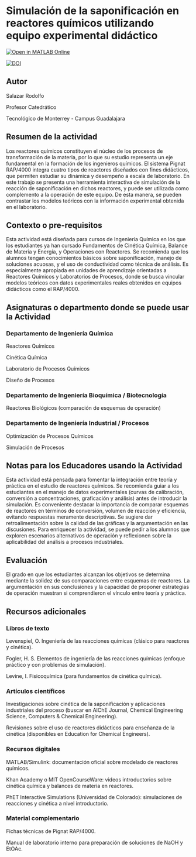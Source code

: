 # Simulación de la saponificación en reactores químicos utilizando equipo experimental didáctico

[![Open in MATLAB Online](https://www.mathworks.com/images/responsive/global/open-in-matlab-online.svg)](https://matlab.mathworks.com/open/github/v1?repo=luftmann-tec/R4000&file=PignatRAP4000)
<!-- Agrega el icono de "File Exchange" al README si este repositorio también aparece en File Exchange mediante la función "Connect to GitHub" -->
<!-- Agrega el icono de "Abrir en MATLAB Online" al README para abrir un archivo específico en MATLAB Online -->
[![DOI](https://zenodo.org/badge/1052376075.svg)](https://doi.org/10.5281/zenodo.17095826)

## Autor
Salazar Rodolfo

Profesor Catedrático

Tecnológico de Monterrey - Campus Guadalajara

## Resumen de la actividad
Los reactores químicos constituyen el núcleo de los procesos de transformación de la materia, por lo que su estudio representa un eje fundamental en la formación de los ingenieros químicos. El sistema Pignat RAP/4000 integra cuatro tipos de reactores diseñados con fines didácticos, que permiten estudiar su dinámica y desempeño a escala de laboratorio. En este trabajo se presenta una herramienta interactiva de simulación de la reacción de saponificación en dichos reactores, y puede ser utilizada como complemento a la operación de este equipo. De esta manera, se pueden contrastar los modelos teóricos con la información experimental obtenida en el laboratorio.

## Contexto o pre-requisitos
Esta actividad está diseñada para cursos de Ingeniería Química en los que los estudiantes ya han cursado Fundamentos de Cinética Química, Balance de Materia y Energía, y Operaciones con Reactores. Se recomienda que los alumnos tengan conocimientos básicos sobre saponificación, manejo de soluciones acuosas, y el uso de conductividad como técnica de análisis. Es especialmente apropiada en unidades de aprendizaje orientadas a Reactores Químicos y Laboratorios de Procesos, donde se busca vincular modelos teóricos con datos experimentales reales obtenidos en equipos didácticos como el RAP/4000.
## Asignaturas o departmento donde se puede usar la Actividad
### Departamento de Ingeniería Química

Reactores Químicos

Cinética Química

Laboratorio de Procesos Químicos

Diseño de Procesos

### Departamento de Ingeniería Bioquímica / Biotecnología

Reactores Biológicos (comparación de esquemas de operación)

### Departamento de Ingeniería Industrial / Procesos

Optimización de Procesos Químicos

Simulación de Procesos

## Notas para los Educadores usando la Actividad
Esta actividad está pensada para fomentar la integración entre teoría y práctica en el estudio de reactores químicos. Se recomienda guiar a los estudiantes en el manejo de datos experimentales (curvas de calibración, conversión a concentraciones, graficación y análisis) antes de introducir la simulación. Es conveniente destacar la importancia de comparar esquemas de reactores en términos de conversión, volumen de reacción y eficiencia, evitando respuestas meramente descriptivas. Se sugiere dar retroalimentación sobre la calidad de las gráficas y la argumentación en las discusiones. Para enriquecer la actividad, se puede pedir a los alumnos que exploren escenarios alternativos de operación y reflexionen sobre la aplicabilidad del análisis a procesos industriales.
## Evaluación
El grado en que los estudiantes alcanzan los objetivos se determina mediante la solidez de sus comparaciones entre esquemas de reactores. La argumentación en sus conclusiones y la capacidad de proponer estrategias de operación muestran si comprendieron el vínculo entre teoría y práctica.

## Recursos adicionales
### Libros de texto

Levenspiel, O. Ingeniería de las reacciones químicas (clásico para reactores y cinética).

Fogler, H. S. Elementos de ingeniería de las reacciones químicas (enfoque práctico y con problemas de simulación).

Levine, I. Fisicoquímica (para fundamentos de cinética química).

### Artículos científicos

Investigaciones sobre cinética de la saponificación y aplicaciones industriales del proceso (buscar en AIChE Journal, Chemical Engineering Science, Computers & Chemical Engineering).

Revisiones sobre el uso de reactores didácticos para enseñanza de la cinética (disponibles en Education for Chemical Engineers).

### Recursos digitales

MATLAB/Simulink: documentación oficial sobre modelado de reactores químicos.

Khan Academy o MIT OpenCourseWare: videos introductorios sobre cinética química y balances de materia en reactores.

PhET Interactive Simulations (Universidad de Colorado): simulaciones de reacciones y cinética a nivel introductorio.

### Material complementario

Fichas técnicas de Pignat RAP/4000.

Manual de laboratorio interno para preparación de soluciones de NaOH y EtOAc.
